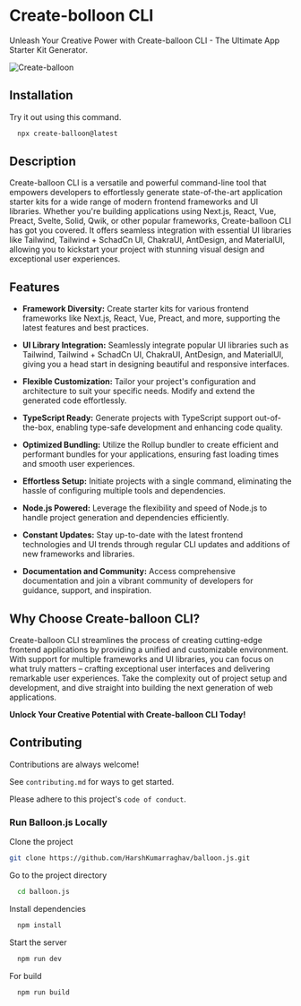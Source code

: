 # Create-bolloon CLI

Unleash Your Creative Power with Create-balloon CLI - The Ultimate App Starter Kit Generator.

![Create-balloon](https://github.com/HarshKumarraghav/balloon.js/assets/72187191/9df83923-f2a2-41b7-8424-4c47650d2dd2)

## Installation

Try it out using this command.

```bash
  npx create-balloon@latest

```

## Description

Create-balloon CLI is a versatile and powerful command-line tool that empowers developers to effortlessly generate state-of-the-art application starter kits for a wide range of modern frontend frameworks and UI libraries. Whether you're building applications using Next.js, React, Vue, Preact, Svelte, Solid, Qwik, or other popular frameworks, Create-balloon CLI has got you covered. It offers seamless integration with essential UI libraries like Tailwind, Tailwind + SchadCn UI, ChakraUI, AntDesign, and MaterialUI, allowing you to kickstart your project with stunning visual design and exceptional user experiences.

## Features

- **Framework Diversity:** Create starter kits for various frontend frameworks like Next.js, React, Vue, Preact, and more, supporting the latest features and best practices.
- **UI Library Integration:** Seamlessly integrate popular UI libraries such as Tailwind, Tailwind + SchadCn UI, ChakraUI, AntDesign, and MaterialUI, giving you a head start in designing beautiful and responsive interfaces.

- **Flexible Customization:** Tailor your project's configuration and architecture to suit your specific needs. Modify and extend the generated code effortlessly.

- **TypeScript Ready:** Generate projects with TypeScript support out-of-the-box, enabling type-safe development and enhancing code quality.

- **Optimized Bundling:** Utilize the Rollup bundler to create efficient and performant bundles for your applications, ensuring fast loading times and smooth user experiences.

- **Effortless Setup:** Initiate projects with a single command, eliminating the hassle of configuring multiple tools and dependencies.

- **Node.js Powered:** Leverage the flexibility and speed of Node.js to handle project generation and dependencies efficiently.

- **Constant Updates:** Stay up-to-date with the latest frontend technologies and UI trends through regular CLI updates and additions of new frameworks and libraries.

- **Documentation and Community:** Access comprehensive documentation and join a vibrant community of developers for guidance, support, and inspiration.

## Why Choose Create-balloon CLI?

Create-balloon CLI streamlines the process of creating cutting-edge frontend applications by providing a unified and customizable environment. With support for multiple frameworks and UI libraries, you can focus on what truly matters – crafting exceptional user interfaces and delivering remarkable user experiences. Take the complexity out of project setup and development, and dive straight into building the next generation of web applications.

**Unlock Your Creative Potential with Create-balloon CLI Today!**

## Contributing

Contributions are always welcome!

See `contributing.md` for ways to get started.

Please adhere to this project's `code of conduct`.

### Run Balloon.js Locally

Clone the project

```bash
git clone https://github.com/HarshKumarraghav/balloon.js.git
```

Go to the project directory

```bash
  cd balloon.js
```

Install dependencies

```bash
  npm install
```

Start the server

```bash
  npm run dev
```

For build

```bash
  npm run build
```

